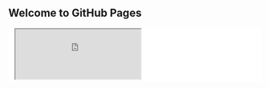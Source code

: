 ## Welcome to GitHub Pages

<div style="background:white">
    <iframe height=100 width=250 src="http://chabudai.sakura.ne.jp/blogparts/honehoneclock/honehone_clock_tr.swf" />
</div>

[Take you to the world](http://echarts.baidu.com/echarts2/x/doc/example/map3d_sun.html)

suggestions are welcome :[My CSDN URL](http://blog.csdn.net/lao4j)


